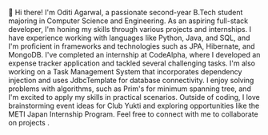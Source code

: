 👋 Hi there! I'm Oditi Agarwal, a passionate second-year B.Tech student majoring in Computer Science and Engineering. 
As an aspiring full-stack developer, I'm honing my skills through various projects and internships. I have experience working with languages like Python, Java, and SQL, and I'm proficient in frameworks and technologies such as JPA, Hibernate, and MongoDB. I've completed an internship at CodeAlpha, where I developed an expense tracker application and tackled several challenging tasks. I'm also working on a Task Management System that incorporates dependency injection and uses JdbcTemplate for database connectivity.
I enjoy solving problems with algorithms, such as Prim's for minimum spanning tree, and I'm excited to apply my skills in practical scenarios. Outside of coding, I love brainstorming event ideas for Club Yukti and exploring opportunities like the METI Japan Internship Program. 
Feel free to connect with me to collaborate on projects .




